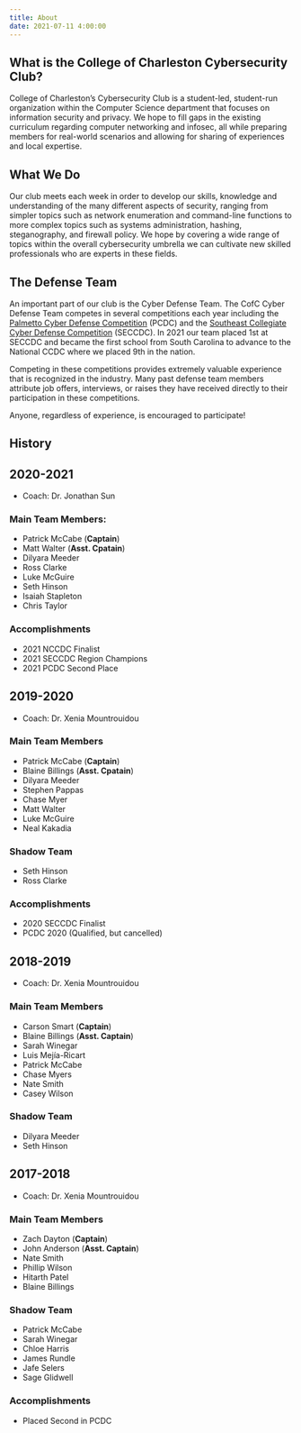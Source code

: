 ```yaml
---
title: About
date: 2021-07-11 4:00:00
---
```


## What is the College of Charleston Cybersecurity Club?

College of Charleston’s Cybersecurity Club is a student-led, student-run organization within the Computer Science department that focuses on information security and privacy. We hope to fill gaps in the existing curriculum regarding computer networking and infosec, all while preparing members for real-world scenarios and allowing for sharing of experiences and local expertise.

## What We Do

Our club meets each week in order to develop our skills, knowledge and understanding of the many different aspects of security, ranging from simpler topics such as network enumeration and command-line functions to more complex topics such as systems administration, hashing, steganography, and firewall policy. We hope by covering a wide range of topics within the overall cybersecurity umbrella we can cultivate new skilled professionals who are experts in these fields.

## The Defense Team

An important part of our club is the Cyber Defense Team. The CofC Cyber Defense Team competes in several competitions each year including the [Palmetto Cyber Defense Competition](http://pcdc-sc.com/) (PCDC) and the [Southeast Collegiate Cyber Defense Competition](https://cyberinstitute.kennesaw.edu/seccdc/index.php) (SECCDC). In 2021 our team placed 1st at SECCDC and became the first school from South Carolina to advance to the National CCDC where we placed 9th in the nation.  

Competing in these competitions provides extremely valuable experience that is recognized in the industry. Many past defense team members attribute job offers, interviews, or raises they have received directly to their participation in these competitions.

Anyone, regardless of experience, is encouraged to participate!

## History

## 2020-2021

* Coach: Dr. Jonathan Sun

### Main Team Members:
- Patrick McCabe (**Captain**)
- Matt Walter (**Asst. Cpatain**)
- Dilyara Meeder
- Ross Clarke
- Luke McGuire
- Seth Hinson
- Isaiah Stapleton
- Chris Taylor

### Accomplishments
* 2021 NCCDC Finalist
* 2021 SECCDC Region Champions
* 2021 PCDC Second Place

## 2019-2020

* Coach: Dr. Xenia Mountrouidou

### Main Team Members
- Patrick McCabe (**Captain**)
- Blaine Billings (**Asst. Cpatain**)
- Dilyara Meeder
- Stephen Pappas
- Chase Myer
- Matt Walter
- Luke McGuire
- Neal Kakadia

### Shadow Team
- Seth Hinson 
- Ross Clarke 

### Accomplishments
* 2020 SECCDC Finalist 
* PCDC 2020 (Qualified, but cancelled)

## 2018-2019

* Coach: Dr. Xenia Mountrouidou

### Main Team Members
- Carson Smart (**Captain**)
- Blaine Billings (**Asst. Captain**)
- Sarah Winegar
- Luis Mejía-Ricart
- Patrick McCabe
- Chase Myers
- Nate Smith
- Casey Wilson

### Shadow Team
- Dilyara Meeder
- Seth Hinson

## 2017-2018

* Coach: Dr. Xenia Mountrouidou

### Main Team Members
- Zach Dayton (**Captain**)
- John Anderson (**Asst. Captain**)
- Nate Smith
- Phillip Wilson
- Hitarth Patel
- Blaine Billings

### Shadow Team
- Patrick McCabe
- Sarah Winegar
- Chloe Harris
- James Rundle
- Jafe Selers
- Sage Glidwell

### Accomplishments
- Placed Second in PCDC

